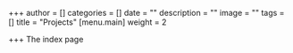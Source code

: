 +++
author = []
categories = []
date = ""
description = ""
image = ""
tags = []
title = "Projects"
[menu.main]
weight = 2

+++
The index page